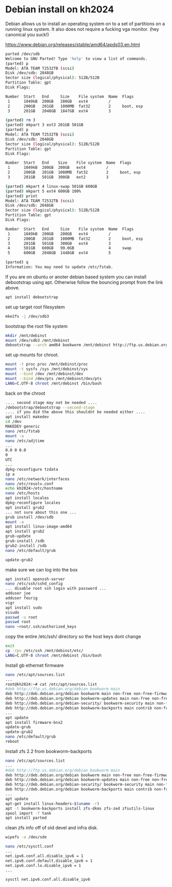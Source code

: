 # Debian install on kh2024

Debian allows us to install an operating system on to a set of partitions on a running linux system. It also does not require a fucking vga monitor. (hey canonical you suck!)

<https://www.debian.org/releases/stable/amd64/apds03.en.html>

```sh
parted /dev/sdb
Welcome to GNU Parted! Type 'help' to view a list of commands.
(parted) p
Model: ATA TEAM T2532TB (scsi)
Disk /dev/sdb: 2048GB
Sector size (logical/physical): 512B/512B
Partition Table: gpt
Disk Flags:

Number  Start   End     Size    File system  Name  Flags
 1      1049kB  200GB   200GB   ext4         /
 2      200GB   201GB   1000MB  fat32        2     boot, esp
 3      201GB   2048GB  1847GB  ext4         3

(parted) rm 3
(parted) mkpart 3 ext3 201GB 501GB
(parted) p
Model: ATA TEAM T2532TB (scsi)
Disk /dev/sdb: 2048GB
Sector size (logical/physical): 512B/512B
Partition Table: gpt
Disk Flags:

Number  Start   End    Size    File system  Name  Flags
 1      1049kB  200GB  200GB   ext4         /
 2      200GB   201GB  1000MB  fat32        2     boot, esp
 3      201GB   501GB  300GB   ext2         3

(parted) mkpart 4 linux-swap 501GB 600GB
(parted) mkpart 5 ext4 600GB 100%
(parted) print
Model: ATA TEAM T2532TB (scsi)
Disk /dev/sdb: 2048GB
Sector size (logical/physical): 512B/512B
Partition Table: gpt
Disk Flags:

Number  Start   End     Size    File system  Name  Flags
 1      1049kB  200GB   200GB   ext4         /
 2      200GB   201GB   1000MB  fat32        2     boot, esp
 3      201GB   501GB   300GB   ext4         3
 4      501GB   600GB   99.0GB               4     swap
 5      600GB   2048GB  1448GB  ext4         5

(parted) q
Information: You may need to update /etc/fstab.

```

If you are on ubuntu or anoter debian based system you can install debootstrap using apt.
Otherwise follow the bouncing prompt from the link above.

```sh
apt install debootstrap
```

set up target root filesystem

```sh
mke2fs -j /dev/sdb3
```
bootstrap the root file system

```sh
mkdir /mnt/debinst
mount /dev/sdb3 /mnt/debinst
debootstrap --arch amd64 bookworm /mnt/debinst http://ftp.us.debian.org/debian
```

set up mounts for chroot.


```sh
mount -t proc proc /mnt/debinst/proc
mount -t sysfs /sys /mnt/debinst/sys
mount --bind /dev /mnt/debinst/dev
mount --bind /dev/pts /mnt/debinst/dev/pts
LANG=C.UTF-8 chroot /mnt/debinst /bin/bash
```

back on the chroot

```sh
.... second stage may not be needed ....
/debootstrap/debootstrap --second-stage
.... if you did the above this shouldnt be needed either ....
apt install makedev
cd /dev
MAKEDEV generic
nano /etc/fstab
mount -a
nano /etc/adjtime
...
0.0 0 0.0
0
UTC
...
dpkg-reconfigure tzdata
ip a
nano /etc/network/interfaces
nano /etc/resolv.conf
echo kh2024>/etc/hostname
nano /etc/hosts
apt install locales
dpkg-reconfigure locales
apt install grub2
... not sure about this one ...
grub install /dev/sdb
mount -a
apt install linux-image-amd64
apt install grub2
grub-update
grub-install /sdb
grub2-install /sdb
nano /etc/default/grub

update-grub2
```

make sure we can log into the box

```sh
apt install openssh-server
nano /etc/ssh/sshd_config
... disable root ssh login with password ...
adduser joe
adduser feurig
vigr
apt install sudo
visudo
passwd -u root
passwd root
nano ~root/.ssh/authorized_keys
```

copy the entire /etc/ssh/ directory so the host keys dont change

```sh
exit
cp -rpv /etc/ssh /mnt/debinst/etc/
LANG=C.UTF-8 chroot /mnt/debinst /bin/bash
```

Install gb ethernet firmware

```sh
nano /etc/apt/sources.list
...
root@kh2024:~# cat /etc/apt/sources.list
#deb http://ftp.us.debian.org/debian bookworm main
deb http://deb.debian.org/debian bookworm main non-free non-free-firmware contrib
deb http://deb.debian.org/debian bookworm-updates main non-free non-free-firmware contrib
deb http://deb.debian.org/debian-security/ bookworm-security main non-free non-free-firmware contrib
deb http://deb.debian.org/debian bookworm-backports main contrib non-free non-free-firmware
...
apt update
apt install firmware-bnx2
update-grub
update-grub2
nano /etc/default/grub
reboot
```

Install zfs 2.2 from bookworm-backports

```sh
nano /etc/apt/sources.list
...
#deb http://ftp.us.debian.org/debian bookworm main
deb http://deb.debian.org/debian bookworm main non-free non-free-firmware contrib
deb http://deb.debian.org/debian bookworm-updates main non-free non-free-firmware contrib
deb http://deb.debian.org/debian-security/ bookworm-security main non-free non-free-firmware contrib
deb http://deb.debian.org/debian bookworm-backports main contrib non-free non-free-firmware
...
apt update
apt-get install linux-headers-$(uname -r)
apt -t bookworm-backports install zfs-dkms zfs-zed zfsutils-linux
zpool import -f tank
apt install parted
```

clean zfs info off of old devel and infra disk.

```sh
wipefs -a /dev/sde
```

```sh
nano /etc/sysctl.conf
...
net.ipv6.conf.all.disable_ipv6 = 1
net.ipv6.conf.default.disable_ipv6 = 1
net.ipv6.conf.lo.disable_ipv6 = 1
...

sysctl net.ipv6.conf.all.disable_ipv6
```
